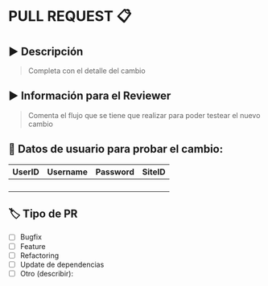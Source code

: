 # PULL REQUEST 📋

## ▶ Descripción

> Completa con el detalle del cambio

## ▶ Información para el Reviewer

> Comenta el flujo que se tiene que realizar para poder testear el nuevo cambio

## 🔑 Datos de usuario para probar el cambio:

| UserID | Username | Password | SiteID |
| ------ | -------- | -------- | ------ |
|        |          |          |        |
|        |          |          |        |
|        |          |          |        |
|        |          |          |        |

## 🏷 Tipo de PR

- [ ] Bugfix
- [ ] Feature
- [ ] Refactoring
- [ ] Update de dependencias
- [ ] Otro (describir):